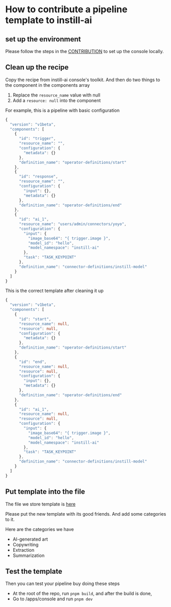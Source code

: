 # How to contribute a pipeline template to instill-ai

## set up the environment

Please follow the steps in the [CONTRIBUTION](/.github/CONTRIBUTING.md) to set up the console locally.

## Clean up the recipe

Copy the recipe from instill-ai console's toolkit. And then do two things to the component in the components array

1. Replace the `resource_name` value with null
2. Add a `resource: null` into the component

For example, this is a pipeline with basic configuration

```ts
{
  "version": "v1beta",
  "components": [
    {
      "id": "trigger",
      "resource_name": "",
      "configuration": {
        "metadata": {}
      },
      "definition_name": "operator-definitions/start"
    },
    {
      "id": "response",
      "resource_name": "",
      "configuration": {
        "input": {},
        "metadata": {}
      },
      "definition_name": "operator-definitions/end"
    },
    {
      "id": "ai_1",
      "resource_name": "users/admin/connectors/yoyo",
      "configuration": {
        "input": {
          "image_base64": "{ trigger.image }",
          "model_id": "hello",
          "model_namespace": "instill-ai"
        },
        "task": "TASK_KEYPOINT"
      },
      "definition_name": "connector-definitions/instill-model"
    }
  ]
}
```

This is the correct template after cleaning it up

```ts
{
  "version": "v1beta",
  "components": [
    {
      "id": "start",
      "resource_name": null,
      "resource": null,
      "configuration": {
        "metadata": {}
      },
      "definition_name": "operator-definitions/start"
    },
    {
      "id": "end",
      "resource_name": null,
      "resource": null,
      "configuration": {
        "input": {},
        "metadata": {}
      },
      "definition_name": "operator-definitions/end"
    },
    {
      "id": "ai_1",
      "resource_name": null,
      "resource": null,
      "configuration": {
        "input": {
          "image_base64": "{ trigger.image }",
          "model_id": "hello",
          "model_namespace": "instill-ai"
        },
        "task": "TASK_KEYPOINT"
      },
      "definition_name": "connector-definitions/instill-model"
    }
  ]
}
```

## Put template into the file

The file we store template is [here](/packages/toolkit/src/view/pipeline-builder/lib/templates.ts)

Please put the new template with its good friends. And add some categories to it.

Here are the categories we have

- AI-generated art
- Copywriting
- Extraction
- Summarization

## Test the template

Then you can test your pipeline buy doing these steps

- At the root of the repo, run `pnpm build`, and after the build is done,
- Go to /apps/console and run `pnpm dev`
